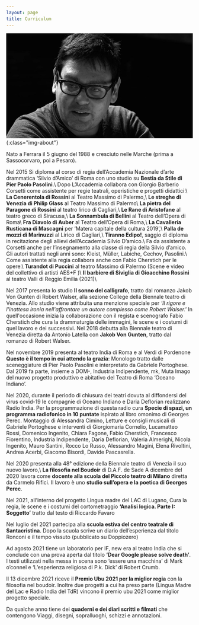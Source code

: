 ```yaml
---
layout: page
title: Curriculum
---
```


![image-title-here](/img/fabio-condemi.jpeg){:class="img-about"}

Nato a Ferrara il 5 giugno del 1988 e cresciuto nelle Marche (prima a Sassocorvaro, poi a Pesaro).

Nel 2015 Si diploma al corso di regia dell’Accademia Nazionale d’arte drammatica ‘Silvio d’Amico’ di Roma con uno studio su **Bestia da Stile di Pier Paolo Pasolini**.\\
Dopo L’Accademia collabora con Giorgio Barberio Corsetti come assistente per regie teatrali, operistiche e progetti didattici:\\
**La Cenerentola di Rossini** al Teatro Massimo di Palermo,\\
**Le streghe di Venezia di Philip Glass** al Teatro Massimo di Palermo\\
**La pietra del Paragone di Rossini** al teatro lirico di Cagliari,\\
**Le Rane di Aristofane** al teatro greco di Siracusa,\\
**La Sonnambula di Bellini** al Teatro dell’Opera di Roma\\
**Fra Diavolo di Auber** al Teatro dell’Opera di Roma,\\
**La Cavalleria Rusticana di Mascagni** per  ‘Matera capitale della cultura 2019’,\\
**Palla de mozzi di Marinuzzi** al Lirico di Cagliari,\\
**Tiranno Edipo!**, saggio di diploma in recitazione degli allievi dell’Accademia Silvio D’amico.\\
Fa da assistente a Corsetti anche per l’insegnamento alla classe di regia della Silvio d’amico. Gli autori trattati negli anni sono: Kleist, Müller, Labiche, Cechov, Pasolini.\\
Come assistente alla regia collabora anche con Fabio Cherstich per le opere:\\
**Turandot di Puccini** al teatro Massimo di Palermo (Scene e video del collettivo di artisti AES+F )\\
**Il barbiere di Siviglia di Gioacchino Rossini** al teatro Valli di Reggio Emilia (2021)\\

Nel 2017 presenta lo studio **Il sonno del calligrafo**, tratto dal romanzo Jakob Von Gunten di Robert Walser, alla sezione College della Biennale teatro di Venezia. Allo studio viene attribuita una menzione speciale per *‘Il rigore e l'inattesa ironia nell'affrontare un autore complesso come Robert Walser.'* In quell'occasione inizia la collaborazione con il regista e scenografo Fabio Cherstich che cura la drammaturgia delle immagini, le scene e i costumi di quel lavoro e dei successivi. 
Nel 2018 debutta alla Biennale teatro di Venezia diretta da Antonio Latella con **Jakob Von Gunten**, tratto dal romanzo di Robert Walser.

Nel novembre 2019 presenta al teatro India di Roma e al Verdi di Pordenone **Questo è il tempo in cui attendo la grazia**: Monologo tratto dalle sceneggiature di Pier Paolo Pasolini e interpretato da Gabriele Portoghese.
Dal 2019 fa parte, insieme a DOM-, Industria Indipendente, mk, Muta Imago del nuovo progetto produttivo e abitativo del Teatro di Roma ‘Oceano Indiano’. 

Nel 2020, durante il periodo di chiusura dei teatri dovuta al diffondersi del virus covid-19 le compagnie di Oceano Indiano e Daria Deflorian realizzano Radio India. 
Per la programmazione di questa radio cura 
**Specie di spazi, un programma radiofonico in 10 puntate** ispirato al libro omonimo di Georges Perec.  Montaggio di Alessandra Cimino, Letture e consigli musicali di Gabriele Portoghese e interventi di Giorgiomaria Cornelio, Lucamatteo Rossi, Domenico Ingenito, Chiara Fagone, Fabio Cherstich, Francesco Fiorentino, Industria Indipendente, Daria Deflorian, Valeria Almerighi, Nicola Ingenito, Mauro Santini, Rocco Lo Russo, Alessandro Magini, Elena Rivoltini, Andrea Acerbi, Giacomo Bisordi, Davide Pascasrella.


Nel 2020 presenta  alla 48° edizione della Biennale teatro di Venezia il suo nuovo lavoro,\\
**La filosofia nel Boudoir** di D.A.F. de Sade
A dicembre del 2020 lavora come **docente alla scuola del Piccolo teatro di Milano** diretta da Carmelo Rifici. Il lavoro è uno **studio sull’opera e la poetica di Georges Perec**.

Nel 2021, all’interno del progetto Lingua madre del LAC di Lugano, Cura la regia, le scene e i costumi del cortometraggio **‘Analisi logica. Parte I: Soggetto’** tratto dal testo di Riccardo Favaro

Nel luglio del 2021 partecipa alla **scuola estiva del centro teatrale di Santacristina**. Dopo la scuola scrive un diario dell’esperienza dal titolo Ronconi e il tempo vissuto (pubblicato su Doppiozero)

Ad agosto 2021 tiene un laboratorio per IF, new era al teatro India che si conclude con una prova aperta dal titolo **‘Dear Google please solve death’**. I testi utilizzati nella messa in scena sono ‘essere una macchina’ di Mark o’connel e ‘L’esperienza religiosa di P.k. Dick’ di Robert Crumb.

Il 13 dicembre 2021  riceve il **Premio Ubu 2021 per la  miglior regia** con la filosofia nel boudoir.
Inoltre  due progetti a cui ha preso parte (Lingua Madre del Lac e Radio India del TdR) vincono il premio ubu 2021 come  miglior progetto speciale. 

Da qualche anno tiene dei **quaderni e dei diari scritti e filmati** che contengono Viaggi, disegni, sopralluoghi, schizzi e annotazioni.
